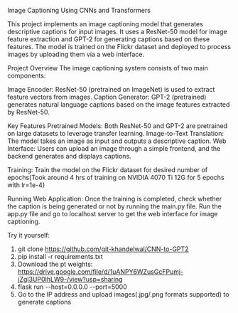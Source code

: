 Image Captioning Using CNNs and Transformers

This project implements an image captioning model that generates descriptive captions for input images. It uses a ResNet-50 model for image feature extraction and GPT-2 for generating captions based on these features. The model is trained on the Flickr dataset and deployed to process images by uploading them via a web interface.

Project Overview
The image captioning system consists of two main components:

Image Encoder: ResNet-50 (pretrained on ImageNet) is used to extract feature vectors from images.
Caption Generator: GPT-2 (pretrained) generates natural language captions based on the image features extracted by ResNet-50.

Key Features
Pretrained Models: Both ResNet-50 and GPT-2 are pretrained on large datasets to leverage transfer learning.
Image-to-Text Translation: The model takes an image as input and outputs a descriptive caption.
Web Interface: Users can upload an image through a simple frontend, and the backend generates and displays captions. 

Training:
Train the model on the Flickr dataset for desired number of epochs(Took around 4 hrs of training on NVIDIA 4070 Ti 12G for 5 epochs with lr=1e-4)

Running Web Application:
Once the training is completed, check whether the caption is being generated or not by running the main.py file. Run the app.py file and go to localhost server to get the web interface for image captioning. 

Try it yourself:
1. git clone https://github.com/git-khandelwal/CNN-to-GPT2
2. pip install -r requirements.txt
3. Download the pt weights: https://drive.google.com/file/d/1uANPY6WZusGcFPumj-jZgl3UP0IhLW9-/view?usp=sharing
4. flask run --host=0.0.0.0 --port=5000
5. Go to the IP address and upload images(.jpg/.png formats supported) to generate captions
